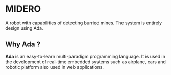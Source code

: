 # MIDERO
A robot with capabilities of detecting burried mines. The system is entirely design using Ada.

## Why Ada ?
**Ada** is an easy-to-learn multi-paradigm programming language. It is used in the development of real-time embedded systems such as airplane, cars and robotic platform also used in web applications. 


